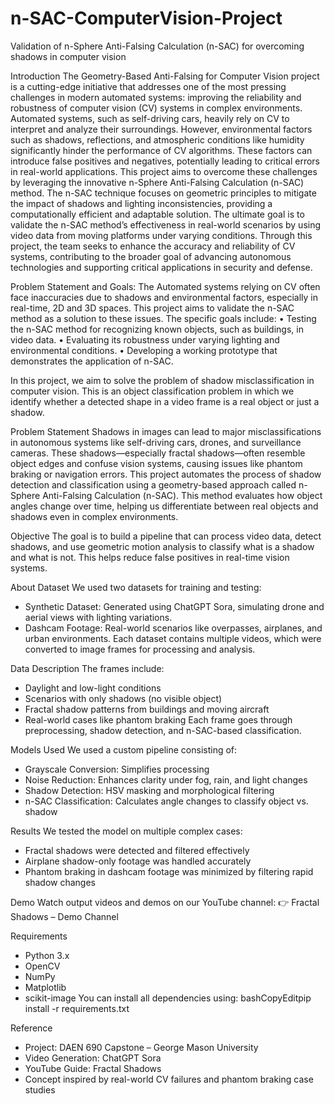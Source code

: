 # n-SAC-ComputerVision-Project
Validation of n-Sphere Anti-Falsing Calculation (n-SAC) for overcoming shadows in computer vision


Introduction
The Geometry-Based Anti-Falsing for Computer Vision project is a cutting-edge initiative that addresses one of the most pressing challenges in modern automated systems: improving the reliability and robustness of computer vision (CV) systems in complex environments. Automated systems, such as self-driving cars, heavily rely on CV to interpret and analyze their surroundings. However, environmental factors such as shadows, reflections, and atmospheric conditions like humidity significantly hinder the performance of CV algorithms. These factors can introduce false positives and negatives, potentially leading to critical errors in real-world applications.
This project aims to overcome these challenges by leveraging the innovative n-Sphere Anti-Falsing Calculation (n-SAC) method. The n-SAC technique focuses on geometric principles to mitigate the impact of shadows and lighting inconsistencies, providing a computationally efficient and adaptable solution. The ultimate goal is to validate the n-SAC method’s effectiveness in real-world scenarios by using video data from moving platforms under varying conditions. Through this project, the team seeks to enhance the accuracy and reliability of CV systems, contributing to the broader goal of advancing autonomous technologies and supporting critical applications in security and defense.

Problem Statement and Goals:
The Automated systems relying on CV often face inaccuracies due to shadows and environmental factors, especially in real-time, 2D and 3D spaces. This project aims to validate the n-SAC method as a solution to these issues. The specific goals include:
•	Testing the n-SAC method for recognizing known objects, such as buildings, in video data.
•	Evaluating its robustness under varying lighting and environmental conditions.
•	Developing a working prototype that demonstrates the application of n-SAC.


In this project, we aim to solve the problem of shadow misclassification in computer vision. This is an object classification problem in which we identify whether a detected shape in a video frame is a real object or just a shadow.

Problem Statement
Shadows in images can lead to major misclassifications in autonomous systems like self-driving cars, drones, and surveillance cameras. These shadows—especially fractal shadows—often resemble object edges and confuse vision systems, causing issues like phantom braking or navigation errors.
This project automates the process of shadow detection and classification using a geometry-based approach called n-Sphere Anti-Falsing Calculation (n-SAC). This method evaluates how object angles change over time, helping us differentiate between real objects and shadows even in complex environments.

Objective
The goal is to build a pipeline that can process video data, detect shadows, and use geometric motion analysis to classify what is a shadow and what is not. This helps reduce false positives in real-time vision systems.

About Dataset
We used two datasets for training and testing:
* Synthetic Dataset: Generated using ChatGPT Sora, simulating drone and aerial views with lighting variations.
* Dashcam Footage: Real-world scenarios like overpasses, airplanes, and urban environments.
Each dataset contains multiple videos, which were converted to image frames for processing and analysis.

Data Description
The frames include:
* Daylight and low-light conditions
* Scenarios with only shadows (no visible object)
* Fractal shadow patterns from buildings and moving aircraft
* Real-world cases like phantom braking
Each frame goes through preprocessing, shadow detection, and n-SAC-based classification.

Models Used
We used a custom pipeline consisting of:
* Grayscale Conversion: Simplifies processing
* Noise Reduction: Enhances clarity under fog, rain, and light changes
* Shadow Detection: HSV masking and morphological filtering
* n-SAC Classification: Calculates angle changes to classify object vs. shadow

Results
We tested the model on multiple complex cases:
* Fractal shadows were detected and filtered effectively
* Airplane shadow-only footage was handled accurately
* Phantom braking in dashcam footage was minimized by filtering rapid shadow changes

Demo
Watch output videos and demos on our YouTube channel: 👉 Fractal Shadows – Demo Channel

Requirements
* Python 3.x
* OpenCV
* NumPy
* Matplotlib
* scikit-image
You can install all dependencies using:
bashCopyEditpip install -r requirements.txt

Reference
* Project: DAEN 690 Capstone – George Mason University
* Video Generation: ChatGPT Sora
* YouTube Guide: Fractal Shadows
* Concept inspired by real-world CV failures and phantom braking case studies
